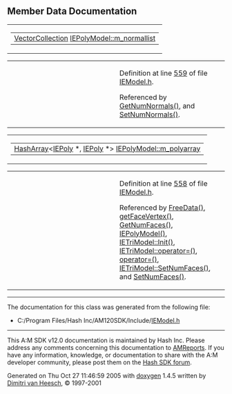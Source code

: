 ## Member Data Documentation

<span id="e82420e6aaa828723462f1b512e02ce0" class="anchor"></span>

<table class="mdTable" data-cellpadding="2" data-cellspacing="0">
<colgroup>
<col style="width: 100%" />
</colgroup>
<tbody>
<tr>
<td class="mdRow"><table data-cellpadding="0" data-cellspacing="0" data-border="0">
<tbody>
<tr>
<td class="md" data-nowrap="" data-valign="top"><a href="classVectorCollection.md" class="el">VectorCollection</a> <a href="classIEPolyModel.md#e82420e6aaa828723462f1b512e02ce0" class="el">IEPolyModel::m_normallist</a></td>
</tr>
</tbody>
</table></td>
</tr>
</tbody>
</table>

<table data-cellspacing="5" data-cellpadding="0" data-border="0">
<colgroup>
<col style="width: 50%" />
<col style="width: 50%" />
</colgroup>
<tbody>
<tr>
<td> </td>
<td><p>Definition at line <a href="IEModel_8h-source.md#l00559" class="el">559</a> of file <a href="IEModel_8h-source.md" class="el">IEModel.h</a>.</p>
<p>Referenced by <a href="IEModel_8h-source.md#l00613" class="el">GetNumNormals()</a>, and <a href="IEModel_8h-source.md#l00617" class="el">SetNumNormals()</a>.</p></td>
</tr>
</tbody>
</table>

<span id="5de202adeb76fa5900f08f14d016a10a" class="anchor"></span>

<table class="mdTable" data-cellpadding="2" data-cellspacing="0">
<colgroup>
<col style="width: 100%" />
</colgroup>
<tbody>
<tr>
<td class="mdRow"><table data-cellpadding="0" data-cellspacing="0" data-border="0">
<tbody>
<tr>
<td class="md" data-nowrap="" data-valign="top"><a href="classHashArray.md" class="el">HashArray</a>&lt;<a href="classIEPoly.md" class="el">IEPoly</a> *, <a href="classIEPoly.md" class="el">IEPoly</a> *&gt; <a href="classIEPolyModel.md#5de202adeb76fa5900f08f14d016a10a" class="el">IEPolyModel::m_polyarray</a></td>
</tr>
</tbody>
</table></td>
</tr>
</tbody>
</table>

<table data-cellspacing="5" data-cellpadding="0" data-border="0">
<colgroup>
<col style="width: 50%" />
<col style="width: 50%" />
</colgroup>
<tbody>
<tr>
<td> </td>
<td><p>Definition at line <a href="IEModel_8h-source.md#l00558" class="el">558</a> of file <a href="IEModel_8h-source.md" class="el">IEModel.h</a>.</p>
<p>Referenced by <a href="IEModel_8h-source.md#l00587" class="el">FreeData()</a>, <a href="IEModel_8h-source.md#l00625" class="el">getFaceVertex()</a>, <a href="IEModel_8h-source.md#l00603" class="el">GetNumFaces()</a>, <a href="IEModel_8h-source.md#l00561" class="el">IEPolyModel()</a>, <a href="IEModel_8h-source.md#l00677" class="el">IETriModel::Init()</a>, <a href="IEModel_8h-source.md#l00655" class="el">IETriModel::operator=()</a>, <a href="IEModel_8h-source.md#l00569" class="el">operator=()</a>, <a href="IEModel_8h-source.md#l00692" class="el">IETriModel::SetNumFaces()</a>, and <a href="IEModel_8h-source.md#l00607" class="el">SetNumFaces()</a>.</p></td>
</tr>
</tbody>
</table>

------------------------------------------------------------------------

The documentation for this class was generated from the following file:

- C:/Program Files/Hash Inc/AM120SDK/Include/<a href="IEModel_8h-source.md" class="el">IEModel.h</a>

------------------------------------------------------------------------

<span class="small">This A:M SDK v12.0 documentation is maintained by Hash Inc. Please address any comments concerning this documentation to [AMReports](http://www.hash.com/reports). If you have any information, knowledge, or documentation to share with the A:M developer community, please post them on the [Hash SDK forum](http://www.hash.com/forums/index.php?showforum=11).</span>

Generated on Thu Oct 27 11:46:59 2005 with [<span class="image placeholder" original-image-src="doxygen.png" original-image-title="" height="45" width="100" align="middle" border="0">doxygen</span>](http://www.doxygen.org/index.html) 1.4.5 written by [Dimitri van Heesch](mailto:dimitri@stack.nl), © 1997-2001
